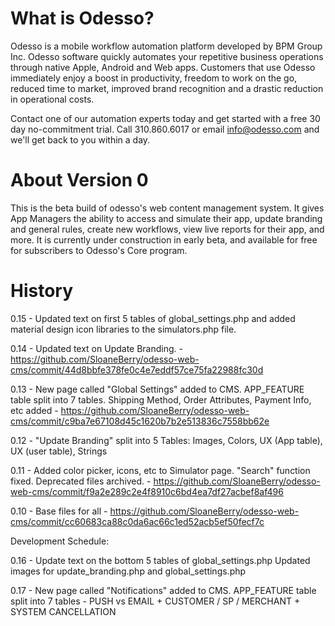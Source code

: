 # What is Odesso?

Odesso is a mobile workflow automation platform developed by BPM Group Inc. Odesso software quickly automates your repetitive business operations through native Apple, Android and Web apps. Customers that use Odesso immediately enjoy a boost in productivity, freedom to work on the go, reduced time to market, improved brand recognition and a drastic reduction in operational costs.

Contact one of our automation experts today and get started with a free 30 day no-commitment trial. Call 310.860.6017 or email info@odesso.com and we'll get back to you within a day.

# About Version 0

This is the beta build of odesso's web content management system. It gives App Managers the ability to access and simulate their app, update branding and general rules, create new workflows, view live reports for their app, and more. It is currently under construction in early beta, and available for free for subscribers to Odesso's Core program.

# History

0.15 - Updated text on first 5 tables of global_settings.php and added material design icon libraries to the simulators.php file.

0.14 - Updated text on Update Branding. -  https://github.com/SloaneBerry/odesso-web-cms/commit/44d8bbfe378fe0c4e7eddf57ce75fa22988fc30d

0.13 - New page called "Global Settings" added to CMS. APP_FEATURE table split into 7 tables. Shipping Method, Order Attributes, Payment Info, etc added - https://github.com/SloaneBerry/odesso-web-cms/commit/c9ba7e67108d45c1620b7b2e513836c7558bb62e

0.12 - "Update Branding" split into 5 Tables: Images, Colors, UX (App table), UX (user table), Strings

0.11 - Added color picker, icons, etc to Simulator page. "Search" function fixed. Deprecated files archived. - https://github.com/SloaneBerry/odesso-web-cms/commit/f9a2e289c2e4f8910c6bd4ea7df27acbef8af496

0.10 - Base files for all - https://github.com/SloaneBerry/odesso-web-cms/commit/cc60683ca88c0da6ac66c1ed52acb5ef50fecf7c

Development Schedule:

0.16 - Update text on the bottom 5 tables of global_settings.php Updated images for update_branding.php and global_settings.php

0.17 - New page called "Notifications" added to CMS. APP_FEATURE table split into 7 tables - PUSH vs EMAIL + CUSTOMER / SP / MERCHANT + SYSTEM CANCELLATION